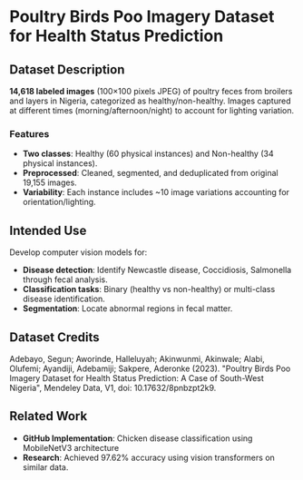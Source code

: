 # Poultry Birds Poo Imagery Dataset for Health Status Prediction

## Dataset Description
**14,618 labeled images** (100×100 pixels JPEG) of poultry feces from broilers and layers in Nigeria, categorized as healthy/non-healthy. Images captured at different times (morning/afternoon/night) to account for lighting variation.

### Features
- **Two classes**: Healthy (60 physical instances) and Non-healthy (34 physical instances).
- **Preprocessed**: Cleaned, segmented, and deduplicated from original 19,155 images.
- **Variability**: Each instance includes ~10 image variations accounting for orientation/lighting.

## Intended Use
Develop computer vision models for:
- **Disease detection**: Identify Newcastle disease, Coccidiosis, Salmonella through fecal analysis.
- **Classification tasks**: Binary (healthy vs non-healthy) or multi-class disease identification.
- **Segmentation**: Locate abnormal regions in fecal matter.


## Dataset Credits
Adebayo, Segun; Aworinde, Halleluyah; Akinwunmi, Akinwale; Alabi, Olufemi; Ayandiji, Adebamiji; Sakpere, Aderonke (2023). "Poultry Birds Poo Imagery Dataset for Health Status Prediction: A Case of South-West Nigeria", Mendeley Data, V1, doi: 10.17632/8pnbzpt2k9.

## Related Work
- **GitHub Implementation**: Chicken disease classification using MobileNetV3 architecture
- **Research**: Achieved 97.62% accuracy using vision transformers on similar data.

